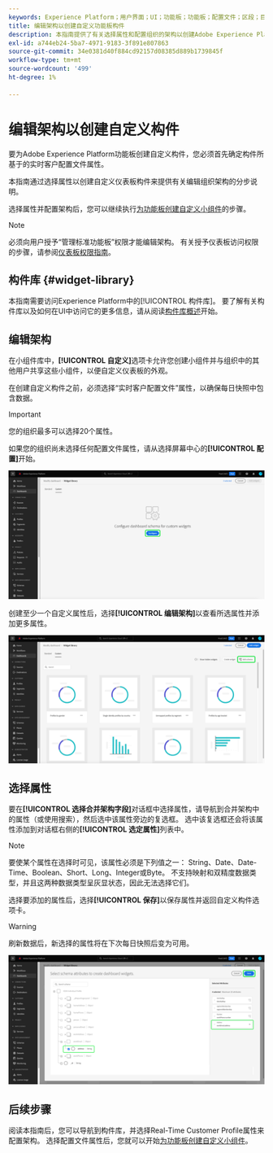 ```yaml
---
keywords: Experience Platform；用户界面；UI；功能板；功能板；配置文件；区段；目标；许可证使用情况
title: 编辑架构以创建自定义功能板构件
description: 本指南提供了有关选择属性和配置组织的架构以创建Adobe Experience Platform功能板的自定义小部件的分步说明。
exl-id: a744eb24-5ba7-4971-9183-3f891e807863
source-git-commit: 34e0381d40f884cd92157d08385d889b1739845f
workflow-type: tm+mt
source-wordcount: '499'
ht-degree: 1%

---
```


# 编辑架构以创建自定义构件

要为Adobe Experience Platform功能板创建自定义构件，您必须首先确定构件所基于的实时客户配置文件属性。

本指南通过选择属性以创建自定义仪表板构件来提供有关编辑组织架构的分步说明。

选择属性并配置架构后，您可以继续执行[为功能板创建自定义小组件](custom-widgets.md)的步骤。

>[!NOTE]
>
>必须向用户授予“管理标准功能板”权限才能编辑架构。 有关授予仪表板访问权限的步骤，请参阅[仪表板权限指南](../permissions.md)。

## 构件库 {#widget-library}

本指南需要访问Experience Platform中的[!UICONTROL 构件库]。 要了解有关构件库以及如何在UI中访问它的更多信息，请从阅读[构件库概述](widget-library.md)开始。

## 编辑架构

在小组件库中，**[!UICONTROL 自定义]**&#x200B;选项卡允许您创建小组件并与组织中的其他用户共享这些小组件，以便自定义仪表板的外观。

在创建自定义构件之前，必须选择“实时客户配置文件”属性，以确保每日快照中包含数据。

>[!IMPORTANT]
>
>您的组织最多可以选择20个属性。

如果您的组织尚未选择任何配置文件属性，请从选择屏幕中心的&#x200B;**[!UICONTROL 配置]**&#x200B;开始。

![突出显示了“配置”的Widget库工作区的“自定义”选项卡。](../images/customization/configure-schema.png)

创建至少一个自定义属性后，选择&#x200B;**[!UICONTROL 编辑架构]**&#x200B;以查看所选属性并添加更多属性。

![突出显示“编辑”架构的构件库工作区的“自定义”选项卡。](../images/customization/edit-schema.png)

## 选择属性

要在&#x200B;**[!UICONTROL 选择合并架构字段]**&#x200B;对话框中选择属性，请导航到合并架构中的属性（或使用搜索），然后选中该属性旁边的复选框。 选中该复选框还会将该属性添加到对话框右侧的&#x200B;**[!UICONTROL 选定属性]**&#x200B;列表中。

>[!NOTE]
>
>要使某个属性在选择时可见，该属性必须是下列值之一： String、Date、Date-Time、Boolean、Short、Long、Integer或Byte。 不支持映射和双精度数据类型，并且这两种数据类型呈灰显状态，因此无法选择它们。

选择要添加的属性后，选择&#x200B;**[!UICONTROL 保存]**&#x200B;以保存属性并返回自定义构件选项卡。

>[!WARNING]
>刷新数据后，新选择的属性将在下次每日快照后变为可用。

![用于选择具有突出显示的属性和保存的架构属性的对话框。](../images/customization/select-attribute.png)

## 后续步骤

阅读本指南后，您可以导航到构件库，并选择Real-Time Customer Profile属性来配置架构。 选择配置文件属性后，您就可以开始[为功能板创建自定义小组件](custom-widgets.md)。
